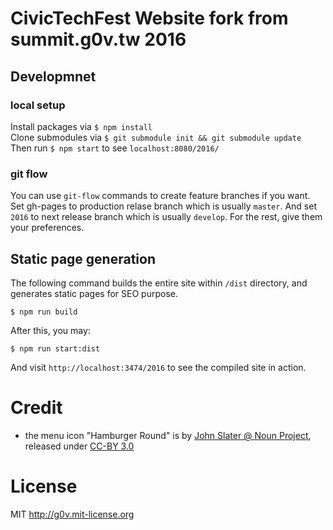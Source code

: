 # CivicTechFest Website fork from summit.g0v.tw 2016

## Developmnet

### local setup

Install packages via `$ npm install`  
Clone submodules via `$ git submodule init && git submodule update`  
Then run `$ npm start` to see `localhost:8080/2016/`

### git flow

You can use `git-flow` commands to create feature branches if you want.
Set gh-pages to production relase branch which is usually `master`.
And set `2016` to next release branch which is usually `develop`.
For the rest, give them your preferences.

## Static page generation

The following command builds the entire site within `/dist` directory, and generates static pages for SEO purpose.

```
$ npm run build
```

After this, you may:

```
$ npm run start:dist
```

And visit `http://localhost:3474/2016` to see the compiled site in action.


# Credit

* the menu icon "Hamburger Round" is by [John Slater @ Noun Project](https://thenounproject.com/term/menu/183512/), released under [CC-BY 3.0](http://creativecommons.org/licenses/by/3.0/us/)


# License

MIT http://g0v.mit-license.org
